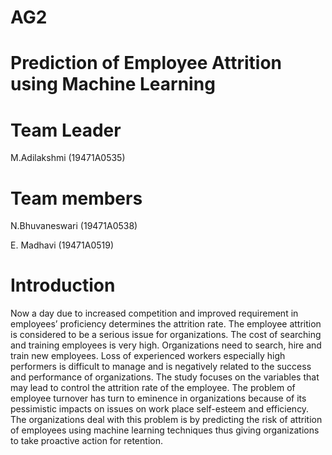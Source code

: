 # AG2
# Prediction of Employee Attrition using Machine Learning
# Team Leader
M.Adilakshmi (19471A0535)
# Team members
N.Bhuvaneswari (19471A0538)

E. Madhavi (19471A0519)
# Introduction
Now a day due to increased competition and improved requirement in employees’
proficiency determines the attrition rate. The employee attrition is considered to be a serious
issue for organizations. The cost of searching and training employees is very high. Organizations
need to search, hire and train new employees. Loss of experienced workers especially high
performers is difficult to manage and is negatively related to the success and performance of
organizations. The study focuses on the variables that may lead to control the attrition rate of the
employee. The problem of employee turnover has turn to eminence in organizations because of
its pessimistic impacts on issues on work place self-esteem and efficiency. The organizations
deal with this problem is by predicting the risk of attrition of employees using machine learning
techniques thus giving organizations to take proactive action for retention.

